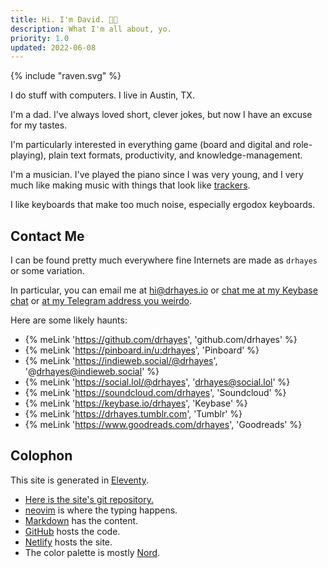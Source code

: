 ```yaml
---
title: Hi. I'm David. 👋🏽
description: What I'm all about, yo.
priority: 1.0
updated: 2022-06-08
---
```


<div class="about-logo">
  {% include "raven.svg" %}
</div>

I do stuff with computers. I live in Austin, TX.

I'm a dad. I've always loved short, clever jokes, but now I have an excuse for my tastes.

I'm particularly interested in everything game (board and digital and role-playing), plain text formats, productivity, and knowledge-management.

I'm a musician. I've played the piano since I was very young, and I very much like making music with things that look like [trackers](https://en.wikipedia.org/wiki/Music_tracker).

I like keyboards that make too much noise, especially ergodox keyboards.

## Contact Me

I can be found pretty much everywhere fine Internets are made as `drhayes` or some variation.

In particular, you can email me at <hi@drhayes.io> or [chat me at my Keybase chat][keybasechat] or [at my Telegram address you weirdo][telegram].

Here are some likely haunts:

* {% meLink 'https://github.com/drhayes', 'github.com/drhayes' %}
* {% meLink 'https://pinboard.in/u:drhayes', 'Pinboard' %}
* {% meLink 'https://indieweb.social/@drhayes', '@drhayes@indieweb.social' %}
* {% meLink 'https://social.lol/@drhayes', 'drhayes@social.lol' %}
* {% meLink 'https://soundcloud.com/drhayes', 'Soundcloud' %}
* {% meLink 'https://keybase.io/drhayes', 'Keybase' %}
* {% meLink 'https://drhayes.tumblr.com', 'Tumblr' %}
* {% meLink 'https://www.goodreads.com/drhayes', 'Goodreads' %}

## Colophon

This site is generated in [Eleventy].

* [Here is the site's git repository.][site]
* [neovim] is where the typing happens.
* [Markdown] has the content.
* [GitHub] hosts the code.
* [Netlify] hosts the site.
* The color palette is mostly [Nord].

[site]: https://github.com/drhayes/drhayes.io
[vim]: https://www.vim.org/
[markdown]: https://daringfireball.net/projects/markdown/
[github]: https://github.com/
[netlify]: https://www.netlify.com/
[telegram]: https://t.me/drhayes
[keybasechat]: https://keybase.io/drhayes/chat
[eleventy]: https://www.11ty.dev/
[neovim]: https://neovim.io/
[nord]: https://www.nordtheme.com/docs/colors-and-palettes

